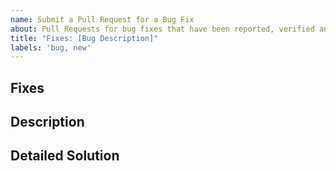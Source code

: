 ```yaml
---
name: Submit a Pull Request for a Bug Fix
about: Pull Requests for bug fixes that have been reported, verified and reproduced by a member of the core .NET MAUI Toolkit Team
title: "Fixes: [Bug Description]"
labels: 'bug, new'
---
```


<!--
Hello, and thanks for your interest in contributing to the .NET MAUI Toolkit! 

If you haven't yet opened an Issue that reports the bug in detail, provides a reproduction sample, and has been verified + reproduced by a member of the .NET MAUI Toolkit core team, please do that before submitting a Pull Request. Bug Fix Pull Requests without an associated Issue will be closed.
-->

## Fixes
<!-- Please link to the Issue (bug) that this Pull Request Fixes -->

## Description

<!-- Please copy/paste the Description from your Issue-->

## Detailed Solution

<!-- Please describe the solution in detail-->